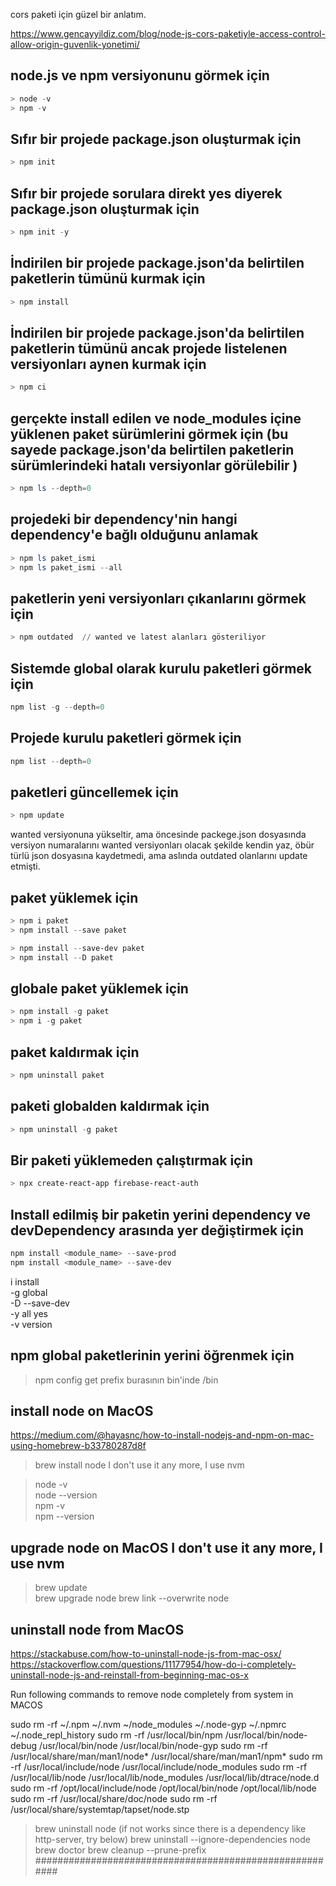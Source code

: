 cors paketi için güzel bir anlatım.

https://www.gencayyildiz.com/blog/node-js-cors-paketiyle-access-control-allow-origin-guvenlik-yonetimi/

## node.js ve npm versiyonunu görmek için

```powershell
> node -v
> npm -v
```

## Sıfır bir projede package.json oluşturmak için

```powershell
> npm init
```

## Sıfır bir projede sorulara direkt yes diyerek package.json oluşturmak için

```powershell
> npm init -y
```

## İndirilen bir projede package.json'da belirtilen paketlerin tümünü kurmak için

```powershell
> npm install
```

## İndirilen bir projede package.json'da belirtilen paketlerin tümünü ancak projede listelenen versiyonları aynen kurmak için

```powershell
> npm ci
```

## gerçekte install edilen ve node_modules içine yüklenen paket sürümlerini görmek için (bu sayede package.json'da belirtilen paketlerin sürümlerindeki hatalı versiyonlar görülebilir )

```powershell
> npm ls --depth=0
```

## projedeki bir dependency'nin hangi dependency'e bağlı olduğunu anlamak

```powershell
> npm ls paket_ismi
> npm ls paket_ismi --all
```

## paketlerin yeni versiyonları çıkanlarını görmek için

```powershell
> npm outdated  // wanted ve latest alanları gösteriliyor
```

## Sistemde global olarak kurulu paketleri görmek için

```powershell
npm list -g --depth=0
```

## Projede kurulu paketleri görmek için

```powershell
npm list --depth=0
```

## paketleri güncellemek için

```powershell
> npm update
```

wanted versiyonuna yükseltir, ama öncesinde packege.json dosyasında versiyon numaralarını wanted versiyonları olacak şekilde kendin yaz, öbür türlü json dosyasına kaydetmedi, ama aslında outdated olanlarını update etmişti.

## paket yüklemek için

```powershell
> npm i paket
> npm install --save paket

> npm install --save-dev paket
> npm install --D paket
```

## globale paket yüklemek için

```powershell
> npm install -g paket
> npm i -g paket
```

## paket kaldırmak için

```powershell
> npm uninstall paket
```

## paketi globalden kaldırmak için

```powershell
> npm uninstall -g paket
```

## Bir paketi yüklemeden çalıştırmak için

```powershell
> npx create-react-app firebase-react-auth
```

## Install edilmiş bir paketin yerini dependency ve devDependency arasında yer değiştirmek için

```powershell
npm install <module_name> --save-prod
npm install <module_name> --save-dev
```

i install  
-g global  
-D --save-dev  
-y all yes  
-v version

## npm global paketlerinin yerini öğrenmek için

> npm config get prefix
> burasının bin'inde /bin

## install node on MacOS

https://medium.com/@hayasnc/how-to-install-nodejs-and-npm-on-mac-using-homebrew-b33780287d8f

> brew install node I don't use it any more, I use nvm

> node -v  
> node --version  
> npm -v  
> npm --version

## upgrade node on MacOS I don't use it any more, I use nvm

> brew update  
> brew upgrade node
> brew link --overwrite node

## uninstall node from MacOS

https://stackabuse.com/how-to-uninstall-node-js-from-mac-osx/
https://stackoverflow.com/questions/11177954/how-do-i-completely-uninstall-node-js-and-reinstall-from-beginning-mac-os-x

Run following commands to remove node completely from system in MACOS

sudo rm -rf ~/.npm ~/.nvm ~/node_modules ~/.node-gyp ~/.npmrc ~/.node_repl_history
sudo rm -rf /usr/local/bin/npm /usr/local/bin/node-debug /usr/local/bin/node /usr/local/bin/node-gyp
sudo rm -rf /usr/local/share/man/man1/node* /usr/local/share/man/man1/npm*
sudo rm -rf /usr/local/include/node /usr/local/include/node_modules
sudo rm -rf /usr/local/lib/node /usr/local/lib/node_modules /usr/local/lib/dtrace/node.d
sudo rm -rf /opt/local/include/node /opt/local/bin/node /opt/local/lib/node
sudo rm -rf /usr/local/share/doc/node
sudo rm -rf /usr/local/share/systemtap/tapset/node.stp

> brew uninstall node (if not works since there is a dependency like http-server, try below)
> brew uninstall --ignore-dependencies node
> brew doctor
> brew cleanup --prune-prefix
> ########################################################
